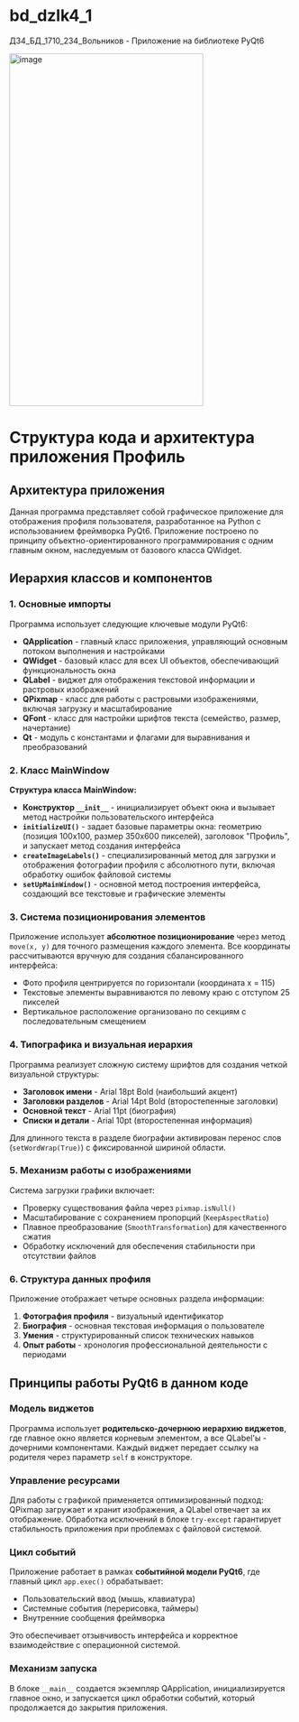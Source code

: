 # bd_dzlk4_1
ДЗ4_БД_1710_234_Вольников - Приложение на библиотеке PyQt6

<img width="344" height="625" alt="image" src="https://github.com/user-attachments/assets/4468b9ec-162e-471f-b70a-14e950f2a878" />

# Структура кода и архитектура приложения **Профиль**

## Архитектура приложения

Данная программа представляет собой графическое приложение для отображения профиля пользователя, разработанное на Python с использованием фреймворка PyQt6. Приложение построено по принципу объектно-ориентированного программирования с одним главным окном, наследуемым от базового класса QWidget.

## Иерархия классов и компонентов

### 1. Основные импорты
Программа использует следующие ключевые модули PyQt6:

- **QApplication** - главный класс приложения, управляющий основным потоком выполнения и настройками
- **QWidget** - базовый класс для всех UI объектов, обеспечивающий функциональность окна
- **QLabel** - виджет для отображения текстовой информации и растровых изображений
- **QPixmap** - класс для работы с растровыми изображениями, включая загрузку и масштабирование
- **QFont** - класс для настройки шрифтов текста (семейство, размер, начертание)
- **Qt** - модуль с константами и флагами для выравнивания и преобразований

### 2. Класс MainWindow

**Структура класса MainWindow:**

- **Конструктор `__init__`** - инициализирует объект окна и вызывает метод настройки пользовательского интерфейса
- **`initializeUI()`** - задает базовые параметры окна: геометрию (позиция 100x100, размер 350x600 пикселей), заголовок "Профиль", и запускает метод создания интерфейса
- **`createImageLabels()`** - специализированный метод для загрузки и отображения фотографии профиля с абсолютного пути, включая обработку ошибок файловой системы
- **`setUpMainWindow()`** - основной метод построения интерфейса, создающий все текстовые и графические элементы

### 3. Система позиционирования элементов

Приложение использует **абсолютное позиционирование** через метод `move(x, y)` для точного размещения каждого элемента. Все координаты рассчитываются вручную для создания сбалансированного интерфейса:

- Фото профиля центрируется по горизонтали (координата x = 115)
- Текстовые элементы выравниваются по левому краю с отступом 25 пикселей
- Вертикальное расположение организовано по секциям с последовательным смещением

### 4. Типографика и визуальная иерархия

Программа реализует сложную систему шрифтов для создания четкой визуальной структуры:

- **Заголовок имени** - Arial 18pt Bold (наибольший акцент)
- **Заголовки разделов** - Arial 14pt Bold (второстепенные заголовки)
- **Основной текст** - Arial 11pt (биография)
- **Списки и детали** - Arial 10pt (второстепенная информация)

Для длинного текста в разделе биографии активирован перенос слов (`setWordWrap(True)`) с фиксированной шириной области.

### 5. Механизм работы с изображениями

Система загрузки графики включает:
- Проверку существования файла через `pixmap.isNull()`
- Масштабирование с сохранением пропорций (`KeepAspectRatio`)
- Плавное преобразование (`SmoothTransformation`) для качественного сжатия
- Обработку исключений для обеспечения стабильности при отсутствии файлов

### 6. Структура данных профиля

Приложение отображает четыре основных раздела информации:
1. **Фотография профиля** - визуальный идентификатор
2. **Биография** - основная текстовая информация о пользователе
3. **Умения** - структурированный список технических навыков
4. **Опыт работы** - хронология профессиональной деятельности с периодами

## Принципы работы PyQt6 в данном коде

### Модель виджетов
Программа использует **родительско-дочернюю иерархию виджетов**, где главное окно является корневым элементом, а все QLabel'ы - дочерними компонентами. Каждый виджет передает ссылку на родителя через параметр `self` в конструкторе.

### Управление ресурсами
Для работы с графикой применяется оптимизированный подход: QPixmap загружает и хранит изображения, а QLabel отвечает за их отображение. Обработка исключений в блоке `try-except` гарантирует стабильность приложения при проблемах с файловой системой.

### Цикл событий
Приложение работает в рамках **событийной модели PyQt6**, где главный цикл `app.exec()` обрабатывает:
- Пользовательский ввод (мышь, клавиатура)
- Системные события (перерисовка, таймеры)
- Внутренние сообщения фреймворка

Это обеспечивает отзывчивость интерфейса и корректное взаимодействие с операционной системой.

### Механизм запуска
В блоке `__main__` создается экземпляр QApplication, инициализируется главное окно, и запускается цикл обработки событий, который продолжается до закрытия приложения.
